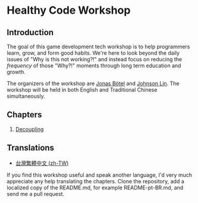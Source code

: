 # Healthy Code Workshop

## Introduction

The goal of this game development tech workshop is to help programmers learn, grow, and form good habits. We're here to look beyond the daily issues of "Why is this not working?!" and instead focus on reducing the *frequency* of those "Why?!" moments through long term education and growth.

The organizers of the workshop are [Jonas Bötel](https://twitter.com/codelumpn) and [Johnson Lin](https://twitter.com/igdshare). The workshop will be held in both English and Traditional Chinese simultaneously.

## Chapters
1. [Decoupling](/Decoupling/)

## Translations

- [台灣繁體中文 (zh-TW)](README-zh-TW.md)

If you find this workshop useful and speak another language, I'd very much appreciate any help translating the chapters. Clone the repository, add a localized copy of the README.md, for example README-pt-BR.md, and send me a pull request.
